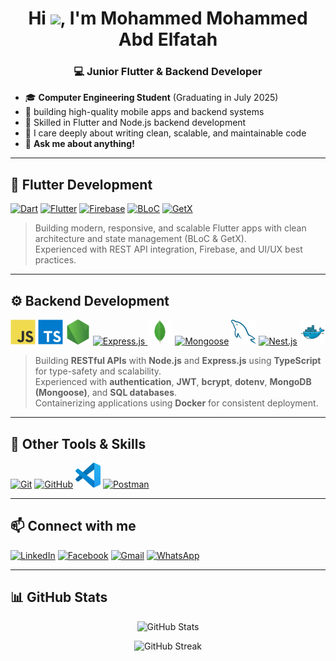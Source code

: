 <h1 align="center">Hi <img src="https://media.giphy.com/media/hvRJCLFzcasrR4ia7z/giphy.gif" width="30px">, I'm Mohammed Mohammed Abd Elfatah</h1>
<h3 align="center">💻 Junior Flutter & Backend Developer</h3>

- 🎓 **Computer Engineering Student** (Graduating in July 2025)  
- 🚀 building high-quality mobile apps and backend systems  
- 🧠 Skilled in Flutter and Node.js backend development  
- 🧼 I care deeply about writing clean, scalable, and maintainable code  
- 💬 **Ask me about anything!**  

---

## 🦋 Flutter Development

<p align="left">
  <a href="https://dart.dev" target="_blank"><img src="https://www.vectorlogo.zone/logos/dartlang/dartlang-icon.svg" alt="Dart" width="40" height="40"/></a>
  <a href="https://flutter.dev" target="_blank"><img src="https://www.vectorlogo.zone/logos/flutterio/flutterio-icon.svg" alt="Flutter" width="40" height="40"/></a>
  <a href="https://firebase.google.com/" target="_blank"><img src="https://www.vectorlogo.zone/logos/firebase/firebase-icon.svg" alt="Firebase" width="40" height="40"/></a>
  <a href="https://pub.dev/packages/flutter_bloc" target="_blank"><img src="https://img.shields.io/badge/BLoC-2496ED?style=for-the-badge&logo=flutter&logoColor=white" alt="BLoC"/></a>
  <a href="https://pub.dev/packages/get" target="_blank"><img src="https://img.shields.io/badge/GetX-3DDC84?style=for-the-badge&logo=flutter&logoColor=white" alt="GetX"/></a>
</p>

> Building modern, responsive, and scalable Flutter apps with clean architecture and state management (BLoC & GetX).  
> Experienced with REST API integration, Firebase, and UI/UX best practices.

---

## ⚙️ Backend Development

<p align="left">
  <a href="https://developer.mozilla.org/en-US/docs/Web/JavaScript" target="_blank"><img src="https://raw.githubusercontent.com/devicons/devicon/master/icons/javascript/javascript-original.svg" alt="JavaScript" width="40" height="40"/></a>
  <a href="https://www.typescriptlang.org/" target="_blank"><img src="https://raw.githubusercontent.com/devicons/devicon/master/icons/typescript/typescript-original.svg" alt="TypeScript" width="40" height="40"/></a>
  <a href="https://nodejs.org" target="_blank"><img src="https://raw.githubusercontent.com/devicons/devicon/master/icons/nodejs/nodejs-original.svg" alt="Node.js" width="40" height="40"/></a>
  <a href="https://expressjs.com" target="_blank">
    <img src="https://img.shields.io/badge/Express.js-000000?style=for-the-badge&logo=express&logoColor=white" alt="Express.js"/>
  </a>
  <a href="https://www.mongodb.com/" target="_blank"><img src="https://raw.githubusercontent.com/devicons/devicon/master/icons/mongodb/mongodb-original.svg" alt="MongoDB" width="40" height="40"/></a>
  <a href="https://mongoosejs.com/" target="_blank"><img src="https://avatars.githubusercontent.com/u/7552965?s=200&v=4" alt="Mongoose" width="40" height="40"/></a>
  <a href="https://www.mysql.com/" target="_blank"><img src="https://raw.githubusercontent.com/devicons/devicon/master/icons/mysql/mysql-original.svg" alt="MySQL" width="40" height="40"/></a>
  <a href="https://nestjs.com/" target="_blank"><img src="https://cdn.worldvectorlogo.com/logos/nestjs.svg" alt="Nest.js" width="40" height="40"/></a>
  <a href="https://www.docker.com/" target="_blank"><img src="https://raw.githubusercontent.com/devicons/devicon/master/icons/docker/docker-original.svg" alt="Docker" width="40" height="40"/></a>
</p>

> Building **RESTful APIs** with **Node.js** and **Express.js** using **TypeScript** for type-safety and scalability.  
> Experienced with **authentication**, **JWT**, **bcrypt**, **dotenv**, **MongoDB (Mongoose)**, and **SQL databases**.  
> Containerizing applications using **Docker** for consistent deployment.


---

## 🧰 Other Tools & Skills

<p align="left">
  <a href="https://git-scm.com/" target="_blank"><img src="https://www.vectorlogo.zone/logos/git-scm/git-scm-icon.svg" alt="Git" width="40" height="40"/></a>
  <a href="https://github.com/" target="_blank"><img src="https://github.githubassets.com/images/modules/logos_page/GitHub-Mark.png" alt="GitHub" width="40" height="40"/></a>
  <a href="https://code.visualstudio.com/" target="_blank"><img src="https://raw.githubusercontent.com/devicons/devicon/master/icons/vscode/vscode-original.svg" alt="VS Code" width="40" height="40"/></a> 
   <a href="https://www.postman.com/" target="_blank"><img src="https://www.vectorlogo.zone/logos/getpostman/getpostman-icon.svg" alt="Postman" width="40" height="40"/></a>
</p>

---

## 📫 Connect with me

<p align="left">
  <a href="https://www.linkedin.com/in/mohamed-mohamed-abd-elfatah-a276ab264/" target="_blank"><img src="https://img.shields.io/badge/LinkedIn-0077B5?style=for-the-badge&logo=linkedin&logoColor=white" alt="LinkedIn"/></a>
  <a href="https://www.facebook.com/profile.php?id=61558234016363" target="_blank"><img src="https://img.shields.io/badge/Facebook-1877F2?style=for-the-badge&logo=facebook&logoColor=white" alt="Facebook"/></a>
  <a href="mailto:mohammed166abdelfatah@gmail.com"><img src="https://img.shields.io/badge/Gmail-D14836?style=for-the-badge&logo=gmail&logoColor=white" alt="Gmail"/></a>
  <a href="https://wa.me/201091428881" target="_blank"><img src="https://img.shields.io/badge/-WhatsApp-25D366?style=for-the-badge&logo=WhatsApp&logoColor=white" alt="WhatsApp"/></a>
</p>

---

## 📊 GitHub Stats

<p align="center">
  <img src="https://github-readme-stats.vercel.app/api?username=MohammedAbdElfatah0&show_icons=true&theme=radical" alt="GitHub Stats" />
</p>
<p align="center">
  <img src="https://github-readme-streak-stats.herokuapp.com/?user=MohammedAbdElfatah0&theme=radical" alt="GitHub Streak" />
</p>
